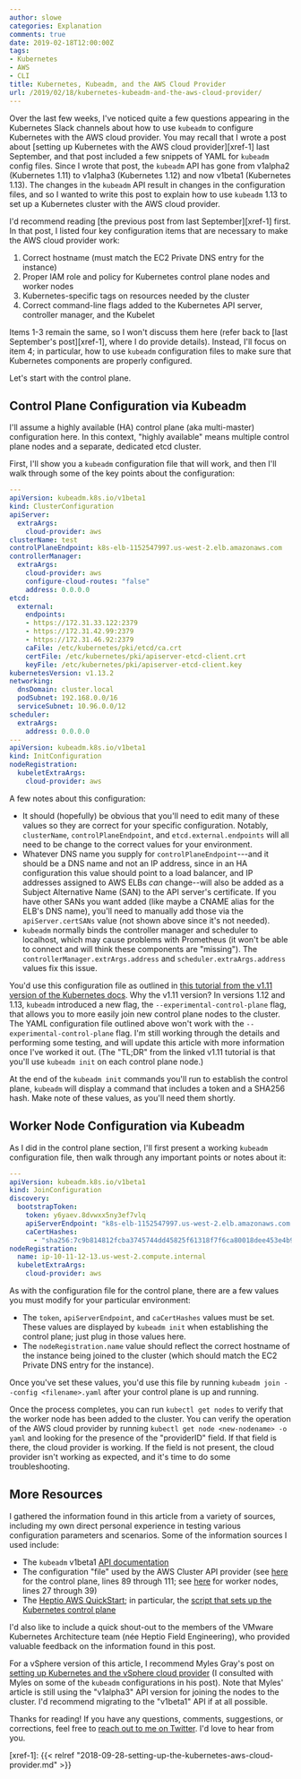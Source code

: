 ```yaml
---
author: slowe
categories: Explanation
comments: true
date: 2019-02-18T12:00:00Z
tags:
- Kubernetes
- AWS
- CLI
title: Kubernetes, Kubeadm, and the AWS Cloud Provider
url: /2019/02/18/kubernetes-kubeadm-and-the-aws-cloud-provider/
---
```


Over the last few weeks, I've noticed quite a few questions appearing in the Kubernetes Slack channels about how to use `kubeadm` to configure Kubernetes with the AWS cloud provider. You may recall that I wrote a post about [setting up Kubernetes with the AWS cloud provider][xref-1] last September, and that post included a few snippets of YAML for `kubeadm` config files. Since I wrote that post, the `kubeadm` API has gone from v1alpha2 (Kubernetes 1.11) to v1alpha3 (Kubernetes 1.12) and now v1beta1 (Kubernetes 1.13). The changes in the `kubeadm` API result in changes in the configuration files, and so I wanted to write this post to explain how to use `kubeadm` 1.13 to set up a Kubernetes cluster with the AWS cloud provider.<!--more-->

I'd recommend reading [the previous post from last September][xref-1] first. In that post, I listed four key configuration items that are necessary to make the AWS cloud provider work:

1. Correct hostname (must match the EC2 Private DNS entry for the instance)
2. Proper IAM role and policy for Kubernetes control plane nodes and worker nodes
3. Kubernetes-specific tags on resources needed by the cluster
4. Correct command-line flags added to the Kubernetes API server, controller manager, and the Kubelet

Items 1-3 remain the same, so I won't discuss them here (refer back to [last September's post][xref-1], where I do provide details). Instead, I'll focus on item 4; in particular, how to use `kubeadm` configuration files to make sure that Kubernetes components are properly configured.

Let's start with the control plane.

## Control Plane Configuration via Kubeadm

I'll assume a highly available (HA) control plane (aka multi-master) configuration here. In this context, "highly available" means multiple control plane nodes and a separate, dedicated etcd cluster.

First, I'll show you a `kubeadm` configuration file that will work, and then I'll walk through some of the key points about the configuration:

``` yaml
---
apiVersion: kubeadm.k8s.io/v1beta1
kind: ClusterConfiguration
apiServer:
  extraArgs:
    cloud-provider: aws
clusterName: test
controlPlaneEndpoint: k8s-elb-1152547997.us-west-2.elb.amazonaws.com
controllerManager:
  extraArgs:
    cloud-provider: aws
    configure-cloud-routes: "false"
    address: 0.0.0.0
etcd:
  external:
    endpoints:
    - https://172.31.33.122:2379
    - https://172.31.42.99:2379
    - https://172.31.46.92:2379
    caFile: /etc/kubernetes/pki/etcd/ca.crt
    certFile: /etc/kubernetes/pki/apiserver-etcd-client.crt
    keyFile: /etc/kubernetes/pki/apiserver-etcd-client.key
kubernetesVersion: v1.13.2
networking:
  dnsDomain: cluster.local
  podSubnet: 192.168.0.0/16
  serviceSubnet: 10.96.0.0/12
scheduler:
  extraArgs:
    address: 0.0.0.0
---
apiVersion: kubeadm.k8s.io/v1beta1
kind: InitConfiguration
nodeRegistration:
  kubeletExtraArgs:
    cloud-provider: aws
```

A few notes about this configuration:

* It should (hopefully) be obvious that you'll need to edit many of these values so they are correct for your specific configuration. Notably, `clusterName`, `controlPlaneEndpoint`, and `etcd.external.endpoints` will all need to be change to the correct values for your environment.
* Whatever DNS name you supply for `controlPlaneEndpoint`---and it should be a DNS name and not an IP address, since in an HA configuration this value should point to a load balancer, and IP addresses assigned to AWS ELBs _can_ change--will also be added as a Subject Alternative Name (SAN) to the API server's certificate. If you have other SANs you want added (like maybe a CNAME alias for the ELB's DNS name), you'll need to manually add those via the `apiServer.certSANs` value (not shown above since it's not needed).
* `kubeadm` normally binds the controller manager and scheduler to localhost, which may cause problems with Prometheus (it won't be able to connect and will think these components are "missing"). The `controllerManager.extrArgs.address` and `scheduler.extraArgs.address` values fix this issue.

You'd use this configuration file as outlined in [this tutorial from the v1.11 version of the Kubernetes docs][link-7]. Why the v1.11 version? In versions 1.12 and 1.13, `kubeadm` introduced a new flag, the `--experimental-control-plane` flag, that allows you to more easily join new control plane nodes to the cluster. The YAML configuration file outlined above won't work with the `--experimental-control-plane` flag. I'm still working through the details and performing some testing, and will update this article with more information once I've worked it out. (The "TL;DR" from the linked v1.11 tutorial is that you'll use `kubeadm init` on each control plane node.)

At the end of the `kubeadm init` commands you'll run to establish the control plane, `kubeadm` will display a command that includes a token and a SHA256 hash. Make note of these values, as you'll need them shortly.

## Worker Node Configuration via Kubeadm

As I did in the control plane section, I'll first present a working `kubeadm` configuration file, then walk through any important points or notes about it:

``` yaml
---
apiVersion: kubeadm.k8s.io/v1beta1
kind: JoinConfiguration
discovery:
  bootstrapToken:
    token: y6yaev.8dvwxx5ny3ef7vlq
    apiServerEndpoint: "k8s-elb-1152547997.us-west-2.elb.amazonaws.com:6443"
    caCertHashes:
      - "sha256:7c9b814812fcba3745744dd45825f61318f7f6ca80018dee453e4b9bc7a5c814"
nodeRegistration:
  name: ip-10-11-12-13.us-west-2.compute.internal
  kubeletExtraArgs:
    cloud-provider: aws
```

As with the configuration file for the control plane, there are a few values you must modify for your particular environment:

* The `token`, `apiServerEndpoint`, and `caCertHashes` values must be set. These values are displayed by `kubeadm init` when establishing the control plane; just plug in those values here.
* The `nodeRegistration.name` value should reflect the correct hostname of the instance being joined to the cluster (which should match the EC2 Private DNS entry for the instance).

Once you've set these values, you'd use this file by running `kubeadm join --config <filename>.yaml` after your control plane is up and running.

Once the process completes, you can run `kubectl get nodes` to verify that the worker node has been added to the cluster. You can verify the operation of the AWS cloud provider by running `kubectl get node <new-nodename> -o yaml` and looking for the presence of the "providerID" field. If that field is there, the cloud provider is working. If the field is not present, the cloud provider isn't working as expected, and it's time to do some troubleshooting.

## More Resources

I gathered the information found in this article from a variety of sources, including my own direct personal experience in testing various configuration parameters and scenarios. Some of the information sources I used include:

* The `kubeadm` v1beta1 [API documentation][link-1]
* The configuration "file" used by the AWS Cluster API provider (see [here][link-2] for the control plane, lines 89 through 111; see [here][link-3] for worker nodes, lines 27 through 39)
* The [Heptio AWS QuickStart][link-5]; in particular, the [script that sets up the Kubernetes control plane][link-6]

I'd also like to include a quick shout-out to the members of the VMware Kubernetes Architecture team (née Heptio Field Engineering), who provided valuable feedback on the information found in this post.

For a vSphere version of this article, I recommend Myles Gray's post on [setting up Kubernetes and the vSphere cloud provider][link-4] (I consulted with Myles on some of the `kubeadm` configurations in his post). Note that Myles' article is still using the "v1alpha3" API version for joining the nodes to the cluster. I'd recommend migrating to the "v1beta1" API if at all possible.

Thanks for reading! If you have any questions, comments, suggestions, or corrections, feel free to [reach out to me on Twitter][link-99]. I'd love to hear from you.

[link-1]: https://godoc.org/k8s.io/kubernetes/cmd/kubeadm/app/apis/kubeadm/v1beta1
[link-2]: https://github.com/kubernetes-sigs/cluster-api-provider-aws/blob/master/pkg/cloud/aws/services/userdata/controlplane.go
[link-3]: https://github.com/kubernetes-sigs/cluster-api-provider-aws/blob/master/pkg/cloud/aws/services/userdata/node.go
[link-4]: https://blah.cloud/kubernetes/setting-up-k8s-and-the-vsphere-cloud-provider-using-kubeadm/
[link-5]: https://github.com/heptio/aws-quickstart
[link-6]: https://github.com/heptio/aws-quickstart/blob/master/scripts/setup-k8s-master.sh.in
[link-7]: https://v1-11.docs.kubernetes.io/docs/setup/independent/high-availability/
[link-99]: https://twitter.com/scott_lowe
[xref-1]: {{< relref "2018-09-28-setting-up-the-kubernetes-aws-cloud-provider.md" >}}

